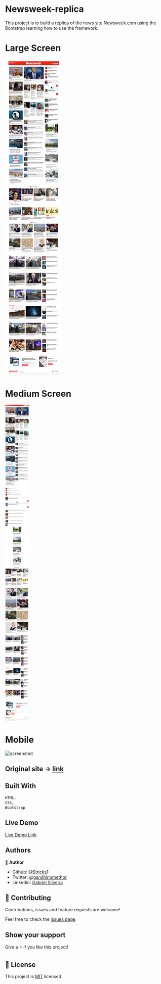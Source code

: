 # Newsweek-replica

This project is to build a replica of the news site Newsweek.com using the Bootstrap learning how to use the framework. 

# Large Screen
![screenshot](./images/Screenshot_fullScreen.jpg)

# Medium Screen
![screenshot](./images/Screenshot_mdScreen.jpg)

# Mobile
![screenshot](./images/Screenshot_mobileScreen.jpg)

## Original site -> [link](https://www.newsweek.com/)

## Built With

    HTML,
    CSS,
    Bootstrap

## Live Demo

[Live Demo Link](https://rawcdn.githack.com/Stricks1/Newsweek-replica/ffb1d9a6df3c90e6a4351c01c1826137767a0e51/index.html)

## Authors

👤 **Author**

- Github: [@Stricks1](https://github.com/Stricks1)
- Twitter: [@gandhinomethor](https://twitter.com/gandhinomethor)
- Linkedin: [Gabriel Silveira](https://linkedin.com/in/gabriel-malheiros-silveira-b6632061/ )

## 🤝 Contributing

Contributions, issues and feature requests are welcome!

Feel free to check the [issues page](issues/).

## Show your support

Give a ⭐️ if you like this project!

## 📝 License

This project is [MIT](lic.url) licensed.